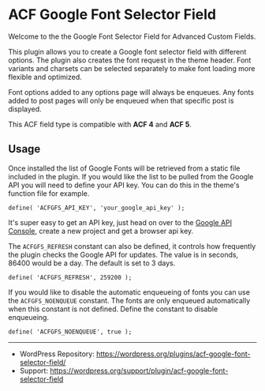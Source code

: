 # ACF Google Font Selector Field

Welcome to the the Google Font Selector Field for Advanced Custom Fields.

This plugin allows you to create a Google font selector field with different options. The plugin also creates the font request in the theme header. Font variants and charsets can be selected separately to make font loading more flexible and optimized.

Font options added to any options page will always be enqueues. Any fonts added to post pages will only be enqueued when that specific post is displayed.

This ACF field type is compatible with **ACF 4** and **ACF 5**.

## Usage

Once installed the list of Google Fonts will be retrieved from a static file included in the plugin. If you would like the list to be pulled from the Google API you will need to define your API key. You can do this in the theme's function file for example.

`define( 'ACFGFS_API_KEY', 'your_google_api_key' );`

 It's super easy to get an API key, just head on over to the [Google API Console](http://cloud.google.com/console), create a new project and get a browser api key.


The `ACFGFS_REFRESH` constant can also be defined, it controls how frequently the plugin checks the Google API for updates. The value is in seconds, 86400 would be a day. The default is set to 3 days.

`define( 'ACFGFS_REFRESH', 259200 );`

If you would like to disable the automatic enqueueing of fonts you can use the `ACFGFS_NOENQUEUE` constant. The fonts are only enqueued automatically when this constant is not defined. Define the constant to disable enqueueing.

`define( 'ACFGFS_NOENQUEUE', true );`


-----------------------

* WordPress Repository: https://wordpress.org/plugins/acf-google-font-selector-field/
* Support: https://wordpress.org/support/plugin/acf-google-font-selector-field
